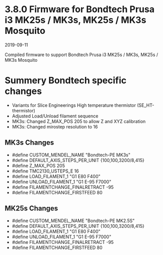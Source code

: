 
# 3.8.0 Firmware for Bondtech Prusa i3 MK25s / MK3s, MK25s / MK3s Mosquito

2019-09-11

Compiled firmware to support Bondtech Prusa i3 MK25s / MK3s, MK25s / MK3s Mosquito

# Summery Bondtech specific changes

- Variants for Slice Engineerings High temperature thermistor (SE_HT-thermistor)
- Adjusted Load/Unload filament sequence
- MK3s: Changed Z_MAX_POS 205 to allow Z and XYZ calibration
- MK3s: Changed mirostep resolution to 16

##  MK3s Changes

- #define CUSTOM_MENDEL_NAME "Bondtech-PE MK3s"
- #define DEFAULT_AXIS_STEPS_PER_UNIT   {100,100,3200/8,415}
- #define Z_MAX_POS 205
- #define TMC2130_USTEPS_E    16    
- #define LOAD_FILAMENT_1 "G1 E80 F400"
- #define UNLOAD_FILAMENT_1 "G1 E-95 F7000"
- #define FILAMENTCHANGE_FINALRETRACT -95
- #define FILAMENTCHANGE_FIRSTFEED 80  

##  MK25s Changes

- #define CUSTOM_MENDEL_NAME "Bondtech-PE MK2.5S"
- #define DEFAULT_AXIS_STEPS_PER_UNIT   {100,100,3200/8,415}
- #define LOAD_FILAMENT_1 "G1 E80 F400"
- #define UNLOAD_FILAMENT_1 "G1 E-95 F7000"
- #define FILAMENTCHANGE_FINALRETRACT -95
- #define FILAMENTCHANGE_FIRSTFEED 80
